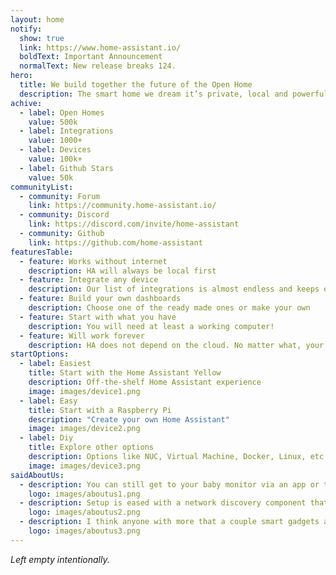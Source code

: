 ```yaml
---
layout: home
notify:
  show: true
  link: https://www.home-assistant.io/
  boldText: Important Announcement
  normalText: New release breaks 124.
hero:
  title: We build together the future of the Open Home
  description: The smart home we dream it’s private, local and powerful.
achive:
  - label: Open Homes
    value: 500k
  - label: Integrations
    value: 1000+
  - label: Devices
    value: 100k+
  - label: Github Stars
    value: 50k
communityList:
  - community: Forum
    link: https://community.home-assistant.io/
  - community: Discord
    link: https://discord.com/invite/home-assistant
  - community: Github
    link: https://github.com/home-assistant
featuresTable:
  - feature: Works without internet
    description: HA will always be local first
  - feature: Integrate any device
    description: Our list of integrations is almost endless and keeps expanding
  - feature: Build your own dashboards
    description: Choose one of the ready made ones or make your own
  - feature: Start with what you have
    description: You will need at least a working computer!
  - feature: Will work forever
    description: HA does not depend on the cloud. No matter what, your home will keep running
startOptions:
  - label: Easiest
    title: Start with the Home Assistant Yellow
    description: Off-the-shelf Home Assistant experience
    image: images/device1.png
  - label: Easy
    title: Start with a Raspberry Pi
    description: "Create your own Home Assistant"
    image: images/device2.png
  - label: Diy
    title: Explore other options
    description: Options like NUC, Virtual Machine, Docker, Linux, etc
    image: images/device3.png
saidAboutUs:
  - description: You can still get to your baby monitor via an app or the web, but a potential hacker won't even be able to find it.
    logo: images/aboutus1.png
  - description: Setup is eased with a network discovery component that scans the network, and if you have a supported device, sets it up automatically.
    logo: images/aboutus2.png
  - description: I think anyone with more that a couple smart gadgets and even a slight interest in taking the next step really needs to check Home Assistant out.
    logo: images/aboutus3.png
---
```


_Left empty intentionally._
